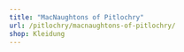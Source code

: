 ```yaml
---
title: "MacNaughtons of Pitlochry"
url: /pitlochry/macnaughtons-of-pitlochry/
shop: Kleidung
---
```

